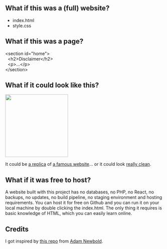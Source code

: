 ## What if this was a (full) website?

- index.html
- style.css

## What if this was a page?

&lt;section id="home"&gt;  
&nbsp;&nbsp;&lt;h2&gt;Disclaimer&lt;/h2&gt;  
&nbsp;&nbsp;&lt;p&gt;...&lt;/p&gt;  
&lt;/section&gt;

## What if it could look like this?

<a href="https://jhvanderschee.github.io/democratizepublishing/matt-mullenweg/"><img src="https://jhvanderschee.github.io/democratizepublishing/matt-mullenweg/images/screenshot.png" style="width: 200px;" /></a>  

It could be [a replica](https://jhvanderschee.github.io/democratizepublishing/matt-mullenweg/) of [a famous website](https://ma.tt/)... or it could look [really clean](https://jhvanderschee.github.io/democratizepublishing/demo/).

## What if it was free to host?

A website built with this project has no databases, no PHP, no React, no backups, no updates, no build pipeline, no staging environment and hosting requirements. You can host it for free on Github and you can run it on your local machine by double clicking the index.html. The only thing it requires is basic knowledge of HTML, which you can easily learn online.

## Credits

I got inspired by [this repo](https://github.com/cadars/john-doe) from [Adam Newbold](https://www.linkedin.com/in/neatnik/).
